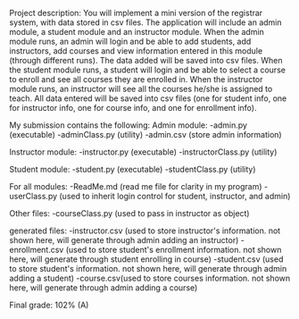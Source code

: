 Project description:
You will implement a mini version of the registrar system, with data stored in csv files. The application
will include an admin module, a student module and an instructor module. When the admin module
runs, an admin will login and be able to add students, add instructors, add courses and view information
entered in this module (through different runs). The data added will be saved into csv files. When the
student module runs, a student will login and be able to select a course to enroll and see all courses they
are enrolled in. When the instructor module runs, an instructor will see all the courses he/she is
assigned to teach. All data entered will be saved into csv files (one for student info, one for instructor
info, one for course info, and one for enrollment info).


My submission contains the following:
Admin module:
-admin.py (executable)
-adminClass.py (utility)
-admin.csv (store admin information)


Instructor module:
-instructor.py (executable)
-instructorClass.py (utility)


Student module:
-student.py (executable)
-studentClass.py (utility)


For all modules:
-ReadMe.md (read me file for clarity in my program)
-userClass.py (used to inherit login control for student, instructor, and admin)


Other files:
-courseClass.py (used to pass in instructor as object)

generated files:
-instructor.csv (used to store instructor's information. not shown here, will generate through admin adding an instructor)
-enrollment.csv (used to store student's enrollment information. not shown here, will generate through student enrolling in course)
-student.csv (used to store student's information. not shown here, will generate through admin adding a student)
-course.csv(used to store courses information. not shown here, will generate through admin adding a course)


Final grade: 102% (A)
